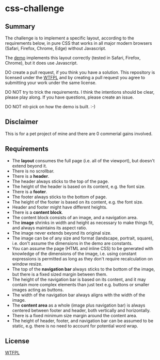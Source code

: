 # css-challenge

## Summary

The challenge is to implement a specific layout,
according to the requirements below,
in pure CSS that works in all major modern browsers (Safari, Firefox, Chrome, Edge)
without Javascript.

The [demo](https://hsch.github.io/css-challenge/) implements this layout correctly
(tested in Safari, Firefox, Chrome),
but it does use Javascript.

DO create a pull request, if you think you have a solution.
This repository is licensed under the [WTFPL](http://www.wtfpl.net)
and by creating a pull request you agree to submitting your work
under the same license.

DO NOT try to trick the requirements.
I think the intentions should be clear, please play along.
If you have questions, please create an issue.

DO NOT nit-pick on how the demo is built. :-)

## Disclaimer

This is for a pet project of mine and there are 0 commerial gains involved.

## Requirements

- The **layout** consumes the full page (i.e. all of the viewport),
  but doesn't extend beyond it.
- There is no scrollbar.
- There is a **header**.
- The header always sticks to the top of the page.
- The height of the header is based on its content, e.g. the font size.
- There is a **footer**.
- The footer always sticks to the bottom of page.
- The height of the footer is based on its content, e.g. the font size.
- Header and footer might have different heights.
- There is a **content block**.
- The content block consists of an image, and a navigation area.
- The **image** shrinks in width and height as necessary to make things fit,
  and always maintains its aspect ratio.
- The image never extends beyond its original size.
- The image can be of any size and format (landscape, portrait, square),
  i.e. don't assume the dimensions in the demo are constants.
- You can assume the page (HTML and inline CSS) to be generated
  with knowledge of the dimensions of the image,
  i.e. using constant expressions is permitted
  as long as they don't require recalculation on window resize.
- The top of the **navigation bar** always sticks to the bottom of the image,
  but there is a fixed sized margin between them.
- The height of the navigation bar is based on its content,
  and it may contain more complex elements than just text
  e.g. buttons or smaller images acting as buttons.
- The width of the navigation bar always aligns with the width of the image.
- The **content area** as a whole (image plus navigation bar) is always centered
  between footer and header, both vertically and horizontally.
- There is a fixed minimum size margin around the content area.
- The height of header, footer, and navigation bar can be assumed to be static,
  e.g. there is no need to account for potential word wrap.

## License

[WTFPL](http://www.wtfpl.net)

